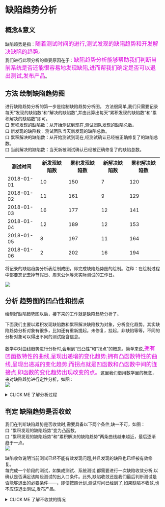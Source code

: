 # 缺陷趋势分析
## 概念&意义
缺陷趋势是指：<font color="#dd00dd" size="4" face="方正舒体">随着测试时间的进行,测试发现的缺陷趋势和开发解决缺陷的趋势。</font>   
我们进行此项分析的重要原因在于：<font color="#dd00dd" size="4" face="方正舒体">缺陷趋势分析能够帮助我们判断当前系统是否还能很容易地发现缺陷,进而帮我们确定是否可以退出测试,发布产品</font>。

## 方法 绘制缺陷趋势图
进行缺陷趋势分析的第一步是绘制缺陷趋势分析图。
方法很简单,我们只需要记录每天“发现的缺陷数”和“解决的缺陷数”,并由此算出每天“累积发现的缺陷数”和“累积解决的缺陷数”即可。   
口  累积发现的缺陷数：从开始测试到现在,测试团队发现的缺陷总数。   
口  新发现的缺陷数：测试团队当天新发现的缺陷总数。   
口  累积解决的缺陷数：从开始测试到现在,经测试确认已经被正确修复了的缺陷总数。   
口  当前解决的缺陷数：当天新被测试确认已经被正确修复了的缺陷总数。   
<table>
	<tr>
		<th>测试时间</th>
		<th>新发现缺陷数</th>
		<th>累积发现缺陷数</th>
		<th>新解决缺陷数</th>
		<th>累积解决缺陷数</th>
	</tr>
	<tr>
		<td>2018-01-01</td>
		<td>10</td>
		<td>150</td>
		<td>7</td>
		<td>120</td>
	</tr>
	<tr>
		<td>2018-01-02</td>
		<td>11</td>
		<td>161</td>
		<td>9</td>
		<td>129</td>
	</tr>
	<tr>
		<td>2018-01-03</td>
		<td>16</td>
		<td>177</td>
		<td>12</td>
		<td>141</td>
	</tr>
	<tr>
		<td>2018-01-04</td>
		<td>12</td>
		<td>189</td>
		<td>12</td>
		<td>153</td>
	</tr>
	<tr>
		<td>2018-01-05</td>
		<td>8</td>
		<td>197</td>
		<td>11</td>
		<td>164</td>
	</tr>	
		<tr>
		<td>2018-01-06</td>
		<td>2</td>
		<td>202</td>
		<td>16</td>
		<td>194</td>
	</tr>
</table>

将记录的缺陷趋势分析表绘制成图，即完成缺陷趋势图的绘制。注释：在绘制过程中部要忘记去掉节假日、周末公休等未实际测试的工作日。

![](https://shen89s.github.io/resFiles/r2/缺陷趋势分析图.jpg)   


## 分析 趋势图的凹凸性和拐点

绘制好缺陷趋势图以后，接下来的工作就是缺陷趋势分析了。

下面我们主要以累积发现缺陷数和累积解决缺陷数为对象，分析变化趋势。其实缺陷趋势分析对象有很多，比如还有重新提起，未修复，挂起，非缺陷等等，不同的分析对象可以得出不同的测试隐含信息。

数学中对曲线趋势进行分析时,会用到“凹凸性”和“拐点”的概念。简单来说,<font color="#dd00dd" size="4" face="方正舒体">拥有凹函数特性的曲线,呈现出递增的变化趋势;拥有凸函数特性的曲线,呈现出递减的变化趋势;而拐点就是凹函数和凸函数中间的连接点,即函数的变化趋势出现改变的点。</font>这里我们借用数学里的概念，来对缺陷趋势进行定性分析，如图：   
![](https://shen89s.github.io/resFiles/r2/凹凸性和拐点.jpg)

<details>
<summary>CLICK ME 了解分析过程</summary>
	
#### 理想的变化趋势分析

以“累积发现缺陷趋势”为例，在理想情况下，我们希望“累积发现缺陷趋势”曲线随着测试时间，在不同的测试阶段，呈现如图所示的变化趋势。   
![](https://shen89s.github.io/resFiles/r2/理想的变化趋势.jpg)

口  在一个新的测试阶段开始的时候，希望“累积发现缺陷的趋势”为凹函数，如图①，这说明测试人员每天发现的缺陷呈现越来越多的趋势，当前的测试策略（测试投入、测试方法）能够有效的发现产品的缺陷，且还可能发现大量的缺陷。   
口  在测试策略不变的情况下，测试一段时间后，出现拐点。说明当前测试方法已不能有效的发现系统中的缺陷，测试一段时间后，当前测试可以按照计划结束，进入下一阶段的测试。这里强调一下测试策略不变的重要性。例如，测试投入减少，也会导致“拐点”的出现，有时根据经验判断“拐点”过早的出现了，我们可以调整测试策略，来达到测试目标，而不是准备结束测试进入下一阶段的测试。   
口  完成阶段测试内容和测试目标以后，开始进入下一阶段的测试。由于不同的阶段测试策略不同，对于测试策略进行更新后，“累积发现缺陷趋势”又变为凹函数，出现拐点2 如图②

#### 过早出现拐点的趋势分析
以“累积发现缺陷趋势”为例，很多时候我们会发现，拐点比预期出现的要早，如图，以虚线表示理想，以实线表示产品实际测试情况。   
在测试阶段1里，拐点1的出现意味着，在进入阶段2之前很长的一段时间里，已经无法有效的发现产品的缺陷了，出现这种情况，可能的原因有：   
口  测试团队投入发生了变化，比如人员减少或者人员置换能力虚弱，并且直接影响到了当前阶段的测试。   
口  测试发生了阻塞，如产品质量差，存在会阻塞测试的严重缺陷，如测试环境出现问题，测试用例执行阻塞，无法有效的开展测试活动。   
口  测试策略不当，当前的测试方法已经无法再有效的发现缺陷。   

显然,无论是上述哪种情况,只要我们“对症下药”,有针对性地更新测试策略,都能有效地解决上述的问题。   
例如,第一种情况我们可以想办法调整测试的人力投入,使其更为合理;第二种情况我们只需要确定并清除造成阻塞的原因即可。    
判断问题是否被有效解决的方法也比较简单:分析“累积发现的缺陷趋势”曲线是否从凸函数变为凹函数的拐点,
如图是否出现“拐点2”所示(以“虚线”表示“理想的情况,实线表示实际项目中的情况)。
![](https://shen89s.github.io/resFiles/r2/分析拐点.jpg)

#### 拐点未出现的趋势分析
以“累积发现缺陷趋势”为例，理想的拐点一直未出现，如图所示，以“虚线”表示理想的情况，“实线”表示产品实际测试情况。
![](https://shen89s.github.io/resFiles/r2/拐点未出现.jpg)

拐点未出现，说明测试执行依然可以发现产品的大量缺陷。出现这种情况，可能的原因：       
口  测试执行未按照测试策略进行测试，可能使用了更多、更复杂的方法来发现产品的缺陷。   
口  版本质量太差，缺陷密度高于预期。   

分析第一种情况，可能这个团队的测试人员水平比较不错，如掌握的测试方法比较多，对产品业务掌握也比较好，测试人员比较有激情，测试人员抛开测试策略，更加主动的去发现系统更多的问题，测试效率也比较高，版本质量也相对比较好，虽然发现了很多问题，但没有出现测试阻塞。（测试架构师和测试经理需要仔细核对测试计划，确认测试人员在保证了测试计划的前提下才进行了发挥测试，这可能会比较尴尬，但我们的核心理念是进行刚刚好的测试，例如我们制定的产品质量目标是演示，而现在测试人员进行发挥测试，如果在这之前还未完成计划的测试任务，只是为了发现产品的更多缺陷，就远离了我们的测试目标。）   
如果确认发现测试计划和测试策略存在偏差，需要及时进行补充，并和测试人员做好沟通。

分析第二个种情况，如果是版本质量太差可以考虑从如下几个方面更新后续测试策略：      
口  增加相关内容的测试用例执行次数。   
口  增强相关内容的回归测试。   
口  对发现的缺陷进行逆向分析，增加探索式测试。   
注：版本质量太差通常进行测试打回出来，对应打回次数过多的版本，上述方法依然可行。

</details>

## 判定 缺陷趋势是否收敛


我们在判断缺陷趋势是否收敛时,需要具备以下两个条件,缺一不可，如图：   
口  “累积发现的缺陷趋势”变为凸函数。   
口  “累积发现的缺陷趋势”和“累积解决的缺陷趋势”两条曲线越来越近，最后逐渐趋于一点。   
![](https://shen89s.github.io/resFiles/r2/判断缺陷趋势是否收敛.jpg)

缺陷收敛说明当前测试已经不能有效发现问题,并且发现的缺陷也已经被有效修复。   
每完成一个阶段的测试，如集成测试、系统测试,都需要进行一次缺陷收敛分析,以确认是否满足该阶段测试的出入口条件。此外,缺陷收敛还是我们最后判断测试是否能够退出的必要条件——，即便按照计划,测试时间已经到了,如果缺陷不收敛,也不应该退出测试,发布产品。

<details>
<summary>CLICK ME 了解不收敛的情况</summary>

#### 未收敛1：两条缺陷未出现越来越靠近的趋势
![](https://shen89s.github.io/resFiles/r2/非缺陷收敛1.jpg)

这时虽然累积发现的缺陷趋势为凸函数，但两条曲线未出现越来越近的趋势，最主要的问题在于开发还有较多的缺陷需要修复,测试还有较多的缺陷需要验证。   
我们不应该忽视缺陷修复带来的代码改动或引入的新问题。缺陷验证、回归测试和基于缺陷的探索式测试都可能再发现一些新的缺陷,甚至迎来新一轮的“缺陷小高峰”,“累积发现的缺陷趋势”出现新的“拐点”。因此我们可以认为有限、可控的代码改动是缺陷收敛的必要条件。当我们发现缺陷不收敛时,做好代码改动方面的控制,是一个很好的思路。   
口  严格控制代码改动,非必要不改动。   
口  做好代码的静态检查。   
口  做好和修改相关的功能自测,避免因为缺陷修改而引入新的问题。   

#### 未收敛2：累积发现的缺陷趋势不是凸函数
![](https://shen89s.github.io/resFiles/r2/非缺陷收敛2.jpg)

这时虽然两条曲线出现越来越近的趋势，但累积发现缺陷趋势为凹函数，最主要的问题是测试人员还能大连发现产品的缺陷。曲线越来越近是一件好事，因为它能说明开发修复缺陷的速度还是蛮快的。

</details>





